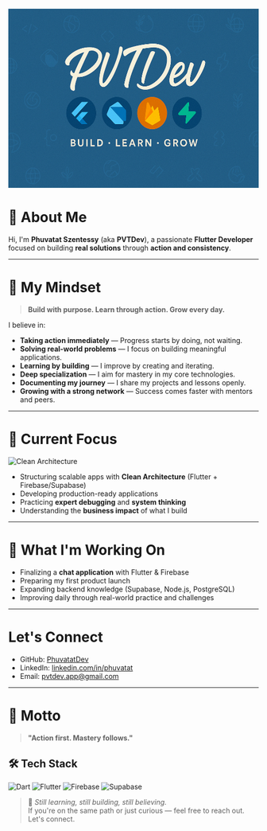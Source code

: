 <p align="center">
    <img src="https://github.com/PhuvatatDev/PhuvatatDev/raw/main/banier%20pvtdev%20(2).png" alt="PVTDev Banner" width="1050" height="360"/>
</p>




# 💬 About Me

Hi, I'm **Phuvatat Szentessy** (aka **PVTDev**), a passionate **Flutter Developer** focused on building **real solutions** through **action and consistency**.

---

# 🧠 My Mindset

> **Build with purpose. Learn through action. Grow every day.**

I believe in:

- **Taking action immediately** — Progress starts by doing, not waiting.
- **Solving real-world problems** — I focus on building meaningful applications.
- **Learning by building** — I improve by creating and iterating.
- **Deep specialization** — I aim for mastery in my core technologies.
- **Documenting my journey** — I share my projects and lessons openly.
- **Growing with a strong network** — Success comes faster with mentors and peers.

---

# 🎯 Current Focus

![Clean Architecture](https://img.shields.io/badge/Clean-Architecture-green)

- Structuring scalable apps with **Clean Architecture** (Flutter + Firebase/Supabase)
- Developing production-ready applications
- Practicing **expert debugging** and **system thinking**
- Understanding the **business impact** of what I build

---

# 🌱 What I'm Working On

- Finalizing a **chat application** with Flutter & Firebase  
- Preparing my first product launch  
- Expanding backend knowledge (Supabase, Node.js, PostgreSQL)  
- Improving daily through real-world practice and challenges

---

#  Let's Connect

- GitHub: [PhuvatatDev](https://github.com/PhuvatatDev)
- LinkedIn: [linkedin.com/in/phuvatat]([https://www.linkedin.com/in/phuvatat](https://www.linkedin.com/in/phuvatat-szentessy-d04766321/?locale=th_TH)) 
- Email: pvtdev.app@gmail.com

---

# 🚀 Motto

> **"Action first. Mastery follows."**


## 🛠️ Tech Stack

![Dart](https://img.shields.io/badge/Dart-0175C2?style=for-the-badge&logo=dart&logoColor=white)
![Flutter](https://img.shields.io/badge/Flutter-02569B?style=for-the-badge&logo=flutter&logoColor=white)
![Firebase](https://img.shields.io/badge/Firebase-FFCA28?style=for-the-badge&logo=firebase&logoColor=black)
![Supabase](https://img.shields.io/badge/Supabase-3ECF8E?style=for-the-badge&logo=supabase&logoColor=white)


> 🔧 *Still learning, still building, still believing.*  
> If you're on the same path or just curious — feel free to reach out. Let's connect.


